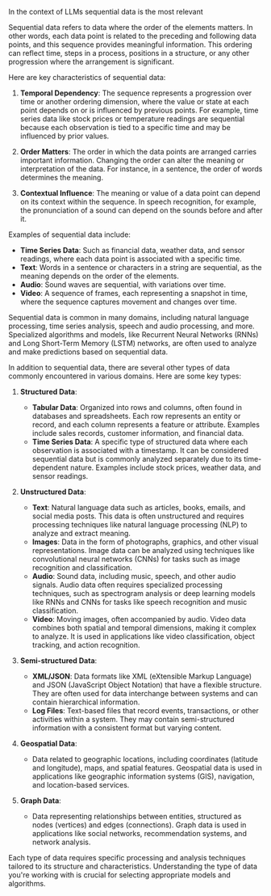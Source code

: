 
In the context of LLMs sequential data is the most relevant

Sequential data refers to data where the order of the elements matters. In other words, each data point is related to the preceding and following data points, and this sequence provides meaningful information. This ordering can reflect time, steps in a process, positions in a structure, or any other progression where the arrangement is significant.

Here are key characteristics of sequential data:

1. **Temporal Dependency**: The sequence represents a progression over time or another ordering dimension, where the value or state at each point depends on or is influenced by previous points. For example, time series data like stock prices or temperature readings are sequential because each observation is tied to a specific time and may be influenced by prior values.

2. **Order Matters**: The order in which the data points are arranged carries important information. Changing the order can alter the meaning or interpretation of the data. For instance, in a sentence, the order of words determines the meaning.

3. **Contextual Influence**: The meaning or value of a data point can depend on its context within the sequence. In speech recognition, for example, the pronunciation of a sound can depend on the sounds before and after it.

Examples of sequential data include:

- **Time Series Data**: Such as financial data, weather data, and sensor readings, where each data point is associated with a specific time.
- **Text**: Words in a sentence or characters in a string are sequential, as the meaning depends on the order of the elements.
- **Audio**: Sound waves are sequential, with variations over time.
- **Video**: A sequence of frames, each representing a snapshot in time, where the sequence captures movement and changes over time.

Sequential data is common in many domains, including natural language processing, time series analysis, speech and audio processing, and more. Specialized algorithms and models, like Recurrent Neural Networks (RNNs) and Long Short-Term Memory (LSTM) networks, are often used to analyze and make predictions based on sequential data.

In addition to sequential data, there are several other types of data commonly encountered in various domains. Here are some key types:

1. **Structured Data**:
   - **Tabular Data**: Organized into rows and columns, often found in databases and spreadsheets. Each row represents an entity or record, and each column represents a feature or attribute. Examples include sales records, customer information, and financial data.
   - **Time Series Data**: A specific type of structured data where each observation is associated with a timestamp. It can be considered sequential data but is commonly analyzed separately due to its time-dependent nature. Examples include stock prices, weather data, and sensor readings.

2. **Unstructured Data**:
   - **Text**: Natural language data such as articles, books, emails, and social media posts. This data is often unstructured and requires processing techniques like natural language processing (NLP) to analyze and extract meaning.
   - **Images**: Data in the form of photographs, graphics, and other visual representations. Image data can be analyzed using techniques like convolutional neural networks (CNNs) for tasks such as image recognition and classification.
   - **Audio**: Sound data, including music, speech, and other audio signals. Audio data often requires specialized processing techniques, such as spectrogram analysis or deep learning models like RNNs and CNNs for tasks like speech recognition and music classification.
   - **Video**: Moving images, often accompanied by audio. Video data combines both spatial and temporal dimensions, making it complex to analyze. It is used in applications like video classification, object tracking, and action recognition.

3. **Semi-structured Data**:
   - **XML/JSON**: Data formats like XML (eXtensible Markup Language) and JSON (JavaScript Object Notation) that have a flexible structure. They are often used for data interchange between systems and can contain hierarchical information.
   - **Log Files**: Text-based files that record events, transactions, or other activities within a system. They may contain semi-structured information with a consistent format but varying content.

4. **Geospatial Data**:
   - Data related to geographic locations, including coordinates (latitude and longitude), maps, and spatial features. Geospatial data is used in applications like geographic information systems (GIS), navigation, and location-based services.

5. **Graph Data**:
   - Data representing relationships between entities, structured as nodes (vertices) and edges (connections). Graph data is used in applications like social networks, recommendation systems, and network analysis.

Each type of data requires specific processing and analysis techniques tailored to its structure and characteristics. Understanding the type of data you're working with is crucial for selecting appropriate models and algorithms.